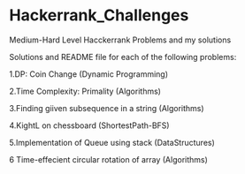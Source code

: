 # Hackerrank_Challenges
Medium-Hard Level Hacckerrank Problems and my solutions


Solutions and README file for each of the following problems:

1.DP: Coin Change (Dynamic Programming)

2.Time Complexity: Primality (Algorithms)

3.Finding giiven subsequence in a string (Algorithms)

4.KightL on chessboard (ShortestPath-BFS)

5.Implementation of Queue using stack (DataStructures)

6 Time-effecient circular rotation of array (Algorithms)
